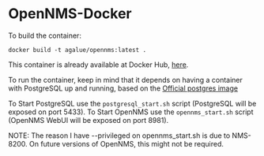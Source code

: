 # OpenNMS-Docker

To build the container:

```
docker build -t agalue/opennms:latest .
```

This container is already available at Docker Hub, [here](https://hub.docker.com/r/agalue/opennms/).

To run the container, keep in mind that it depends on having a container with PostgreSQL up and running, based on the [Official postgres image](https://hub.docker.com/_/postgres/)

To Start PostgreSQL use the `postgresql_start.sh` script (PostgreSQL will be exposed on port 5433).
To Start OpenNMS use the `opennms_start.sh` script (OpenNMS WebUI will be exposed on port 8981).

NOTE: The reason I have --privileged on opennms_start.sh is due to NMS-8200. On future versions of OpenNMS, this might not be required.
